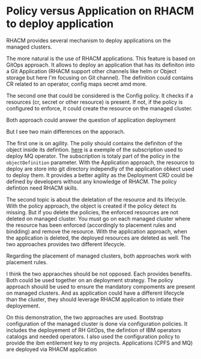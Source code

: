# Policy versus Application on RHACM to deploy application

RHACM provides several mechanism to deploy applications on the managed clusters. 

The more natural is the use of RHACM applications. This feature is based on GitOps approach. It allows to deploy an application that has its definiton into a Git Application (RHACM support other channels like helm or Object storage but here I'm focusing on Git channel). The definition could contains CR related to an operator, config maps secret amd more. 

The second one that could be considered is the Config policy. It checks if a resources (cr, secret or other resource) is present. If not, if the policy is configured to enforce, it could create the resource on the managed cluster. 

Both approach could answer the question of application deployment

But I see two main differences on the apporach. 

The first one is on agility. The poliy should contains the definiton of the object inside its defintion. [here](../rhacm/config-policies/mq-operator.yaml) is a exemple of the subscription used to deploy MQ operator. The subscription is totaly part of the policy in the `objectDefinition` parameter. With the Application approach, the resource to deploy are store into git directory independly of the application obkect used to deploy them. It provides a better agility as the Deployment CRD could be defined by developers without any knowledge of RHACM. The policy defintion need RHACM skills.

The second topic is about the deletation of the resource and its lifecycle. With  the policy approach, the object is created if the policy detect its missing. But if you delete the policies, the enforced resources are not deleted on managed cluster. You must go on each managed cluster where the resource has been enforced (accordingly to placement rules and bindding) and remove the resource. With the application approach, when the application is deleted, the  deployed resources are deleted as well. The two approaches provides two different lifecycle. 

Regarding the placement of managed clusters, both approaches work with placement rules.

I think the two appraoches should be not opposed. Each provides benefits. Both could be used together on an deployment strategy. The policy approach should be used to ensure the mandatory compoments are present on managed clusters. And as application could have a different lifecycle than the cluster, they should leverage RHACM application to intiate their deployement. 

On this demonstration, the two approaches are used. Bootstrap configuration of the managed cluster is done via configuration policies. It includes the deployement of RH GitOps, the defintion of IBM operators catalogs and needed operators. I also used the configuration policy to provide the ibm entilement key to my projects. Applications (CPFS and MQ) are deployed via RHACM application